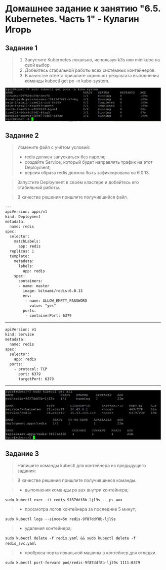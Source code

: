 # Домашнее задание к занятию "6.5. Kubernetes. Часть 1" - Кулагин Игорь
## Задание 1
> 1. Запустите Kubernetes локально, используя k3s или minikube на свой выбор.
> 2. Добейтесь стабильной работы всех системных контейнеров.
> 3. В качестве ответа пришлите скриншот результата выполнения команды kubectl get po -n kube-system.

![6.05. Task #1](screenshots/6.05-1.jpg)

## Задание 2
> Измените файл с учётом условий:
> - redis должен запускаться без пароля;
> - создайте Service, который будет направлять трафик на этот Deployment;
> - версия образа redis должна быть зафиксирована на 6.0.13.

> Запустите Deployment в своём кластере и добейтесь его стабильной работы.

> В качестве решения пришлите получившийся файл.

```
---
apiVersion: apps/v1
kind: Deployment
metadata:
  name: redis
spec:
  selector:
    matchLabels:
      app: redis
  replicas: 1
  template:
    metadata:
      labels:
        app: redis
    spec:
      containers:
      - name: master
        image: bitnami/redis:6.0.13
        env:
         - name: ALLOW_EMPTY_PASSWORD
           value: "yes"
        ports:
         - containerPort: 6379
```
---
```
apiVersion: v1
kind: Service
metadata:
  name: redis
spec:
  selector:
    app: redis
  ports:
    - protocol: TCP
      port: 6379
      targetPort: 6379
```
---
![6.05. Task #2](screenshots/6.05-2.jpg)

## Задание 3
>Напишите команды kubectl для контейнера из предыдущего задания:

>В качестве решения пришлите получившиеся команды.

> - выполнения команды ps aux внутри контейнера;

`sudo kubectl exec -it redis-9f87ddf8b-ljl9s -- ps aux`

> - просмотра логов контейнера за последние 5 минут;

`sudo kubectl logs --since=5m redis-9f87ddf8b-ljl9s`

> - удаления контейнера;

`sudo kubectl delete -f redis.yaml && sudo kubectl delete -f redis_svc.yaml`

> - проброса порта локальной машины в контейнер для отладки.

`sudo kubectl port-forward pod/redis-9f87ddf8b-ljl9s 1111:6379`
